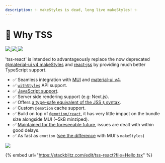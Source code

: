 ```yaml
---
description: ✨ makeStyles is dead, long live makeStyles! ✨
---
```


# 🚀 Why TSS

[![](https://github.com/garronej/tss-react/workflows/ci/badge.svg?branch=main) ](https://github.com/garronej/tss-react/actions)[![](https://img.shields.io/npm/dw/tss-react) ](https://www.npmjs.com/package/tss-react)[![](https://img.shields.io/npm/l/tss-react)](https://github.com/garronej/tss-react/blob/main/LICENSE)

'tss-react' is intended to advantageously replace the now deprecated [@material-ui v4 makeStyles](https://material-ui.com/styles/basics/#hook-api) and [react-jss](https://cssinjs.org/react-jss/?v=v10.9.0) by providing much better TypeScript support.

* ✅ Seamless integration with [MUI](https://mui.com) and [material-ui v4](https://v4.mui.com).
* ✅ [`withStyles`](https://v4.mui.com/styles/api/#withstyles-styles-options-higher-order-component) API support.
* ✅ [JavaScript support](https://github.com/garronej/tss-react/issues/28).
* ✅ Server side rendering support (e.g: Next.js).
* ✅ Offers [a type-safe equivalent of the JSS `$` syntax](nested-selectors-ex-usd-syntax.md).
* ✅ Custom `@emotion` cache support.
* ✅ Build on top of [`@emotion/react`](https://emotion.sh/docs/@emotion/react), it has very little impact on the bundle size alongside MUI (\~5kB minziped).
* ✅ [Maintained for the foreseeable future](https://github.com/mui-org/material-ui/issues/28463#issuecomment-923085976), issues are dealt with within good delays.
* ✅ As fast as `emotion` ([see the difference](https://stackoverflow.com/questions/68383046/is-there-a-performance-difference-between-the-sx-prop-and-the-makestyles-functio) with MUI's `makeStyles`)

![](https://user-images.githubusercontent.com/6702424/134704429-83b2760d-0b4d-42e8-9c9a-f287a3353c13.gif)

{% embed url="https://stackblitz.com/edit/tss-react?file=Hello.tsx" %}

